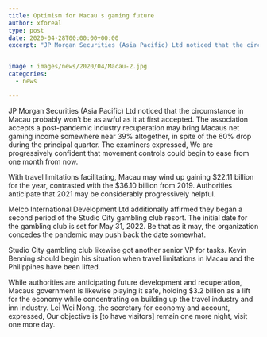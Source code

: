 ```yaml
---
title: Optimism for Macau s gaming future
author: xforeal 
type: post
date: 2020-04-28T00:00:00+00:00
excerpt: "JP Morgan Securities (Asia Pacific) Ltd noticed that the circumstance in Macau probably won't be as awful as it at first believed "


image : images/news/2020/04/Macau-2.jpg
categories:
  - news

---
```

JP Morgan Securities (Asia Pacific) Ltd noticed that the circumstance in Macau probably won&#8217;t be as awful as it at first accepted. The association accepts a post-pandemic industry recuperation may bring Macaus net gaming income somewhere near 39&percnt; altogether, in spite of the 60&percnt; drop during the principal quarter. The examiners expressed, We are progressively confident that movement controls could begin to ease from one month from now. 

With travel limitations facilitating, Macau may wind up gaining $22.11 billion for the year, contrasted with the $36.10 billion from 2019. Authorities anticipate that 2021 may be considerably progressively helpful. 

Melco International Development Ltd additionally affirmed they began a second period of the Studio City gambling club resort. The initial date for the gambling club is set for May 31, 2022. Be that as it may, the organization concedes the pandemic may push back the date somewhat. 

Studio City gambling club likewise got another senior VP for tasks. Kevin Benning should begin his situation when travel limitations in Macau and the Philippines have been lifted. 

While authorities are anticipating future development and recuperation, Macaus government is likewise playing it safe, holding $3.2 billion as a lift for the economy while concentrating on building up the travel industry and inn industry. Lei Wei Nong, the secretary for economy and account, expressed, Our objective is [to have visitors] remain one more night, visit one more day.